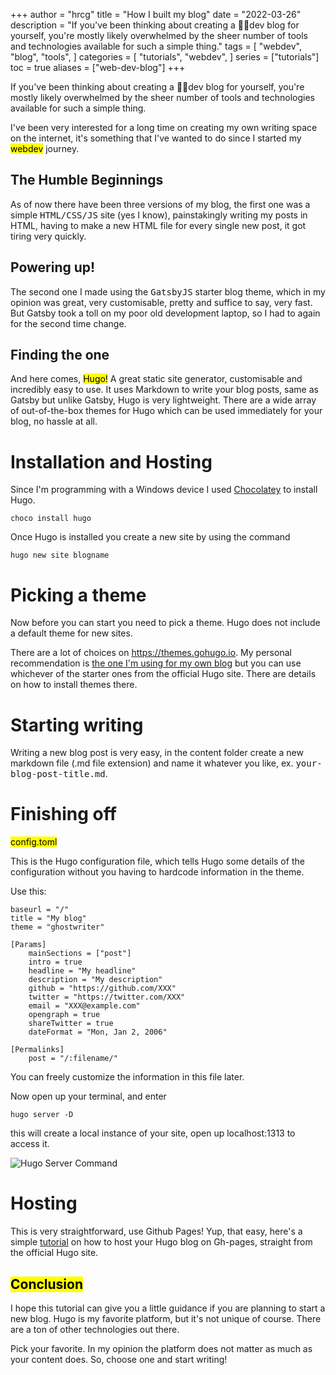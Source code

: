 +++
author = "hrcg"
title = "How I built my blog"
date = "2022-03-26"
description = "If you've been thinking about creating a 👨‍💻dev blog for yourself, you're mostly likely overwhelmed by the sheer number of tools and technologies available for such a simple thing."
tags = [
    "webdev",
    "blog",
    "tools",
]
categories = [
    "tutorials",
    "webdev",
]
series = ["tutorials"]
toc = true
aliases = ["web-dev-blog"]
+++

If you've been thinking about creating a 👨‍💻dev blog for yourself, you're mostly likely overwhelmed by the sheer number of tools and technologies available for such a simple thing.

<!--more-->

I've been very interested for a long time on creating my own writing space on the internet, it's something that I've wanted to do since I started my <mark>webdev</mark> journey.

## The Humble Beginnings

As of now there have been three versions of my blog, the first one was a simple <kbd>HTML/CSS/JS</kbd> site (yes I know), painstakingly writing my posts in HTML, having to make a new HTML file for every single new post, it got tiring very quickly.

## Powering up!

The second one I made using the <kbd>GatsbyJS</kbd> starter blog theme, which in my opinion was great, very customisable, pretty and suffice to say, very fast. But Gatsby took a toll on my poor old development laptop, so I had to again for the second time change.

## Finding the one

And here comes, <mark>Hugo!</mark> A great static site generator, customisable and incredibly easy to use. It uses Markdown to write your blog posts, same as Gatsby but unlike Gatsby, Hugo is very lightweight. There are a wide array of out-of-the-box themes for Hugo which can be used immediately for your blog, no hassle at all.

# Installation and Hosting

Since I'm programming with a Windows device I used [Chocolatey](https://chocolatey.org/) to install Hugo.

```
choco install hugo
```

Once Hugo is installed you create a new site by using the command

```
hugo new site blogname
```

# Picking a theme

Now before you can start you need to pick a theme. Hugo does not include a default theme for new sites.

There are a lot of choices on https://themes.gohugo.io. My personal recommendation is [the one I'm using for my own blog](https://github.com/qdzhang/hugo-notepadium-mod) but you can use whichever of the starter ones from the official Hugo site. There are details on how to install themes there.

# Starting writing

Writing a new blog post is very easy, in the content folder create a new markdown file (.md file extension) and name it whatever you like, ex. <kbd>your-blog-post-title.md</kbd>.

# Finishing off

<mark>config.toml</mark>

This is the Hugo configuration file, which tells Hugo some details of the configuration without you having to hardcode information in the theme.

Use this:

```
baseurl = "/"
title = "My blog"
theme = "ghostwriter"

[Params]
    mainSections = ["post"]
    intro = true
    headline = "My headline"
    description = "My description"
    github = "https://github.com/XXX"
    twitter = "https://twitter.com/XXX"
    email = "XXX@example.com"
    opengraph = true
    shareTwitter = true
    dateFormat = "Mon, Jan 2, 2006"

[Permalinks]
    post = "/:filename/"
```

You can freely customize the information in this file later.

Now open up your terminal, and enter

```
hugo server -D
```

this will create a local instance of your site, open up localhost:1313 to access it.

![Hugo Server Command](https://i.imgur.com/fhi0bCy.png "<kbd><kbd>hugo</kbd><kbd>server</kbd><kbd>output</kbd></kbd>")

# Hosting

This is very straightforward, use Github Pages! Yup, that easy, here's a simple [tutorial](https://gohugo.io/hosting-and-deployment/hosting-on-github/) on how to host your Hugo blog on Gh-pages, straight from the official Hugo site.

## <mark>Conclusion</mark>

I hope this tutorial can give you a little guidance if you are planning to start a new blog. Hugo is my favorite platform, but it's not unique of course. There are a ton of other technologies out there.

Pick your favorite. In my opinion the platform does not matter as much as your content does. So, choose one and start writing!
